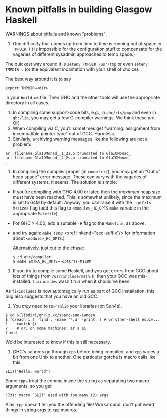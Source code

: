 


# Known pitfalls in building Glasgow Haskell



WARNINGS about pitfalls and known "problems":


1. One difficulty that comes up from time to time is running out of space
  in `TMPDIR`.  (It is impossible for the configuration stuff to
  compensate for the vagaries of different sysadmin approaches to temp
  space.)

  The quickest way around it is `setenv TMPDIR /usr/tmp` or
  even `setenv TMPDIR .` (or the equivalent incantation with your shell
  of choice).

  The best way around it is to say

  ```wiki
  export TMPDIR=<dir>
  ```

  in your `build.mk` file.  Then GHC and the other
  tools will use the appropriate directory in all cases.
1. In compiling some support-code bits, e.g., in `ghc/rts/gmp` and even
  in `ghc/lib`, you may get a few C-compiler warnings.  We think these
  are OK.
1.  When compiling via C, you'll sometimes get "warning: assignment from
  incompatible pointer type" out of GCC.  Harmless.
1. Similarly, `ar`chiving warning messages like the following are not
  a problem:

  ```wiki
  ar: filename GlaIOMonad__1_2s.o truncated to GlaIOMonad_
  ar: filename GlaIOMonad__2_2s.o truncated to GlaIOMonad_
  ...
  ```
1. In compiling the compiler proper (in `compiler/`), you *may*
  get an "Out of heap space" error message.  These can vary with the
  vagaries of different systems, it seems.  The solution is simple:

  - If you're compiling with GHC 4.00 or later, then the
    *maximum* heap size must have been reached.  This
    is somewhat unlikely, since the maximum is set to 64M by default.
    Anyway, you can raise it with the
    `-optCrts-M<size>` flag (add this flag to
    `<module>_HC_OPTS`
    `make` variable in the appropriate
    `Makefile`).
  - For GHC \> 4.00, add a suitable `-H` flag to the `Makefile`, as
    above.
  - and try again: `make`.  (see \<xref linkend="sec-suffix"/\> for information about
    `<module>_HC_OPTS`.)

    Alternatively, just cut to the chase:

    ```wiki
    $ cd ghc/compiler
    $ make EXTRA_HC_OPTS=-optCrts-M128M
    ```
1. If you try to compile some Haskell, and you get errors from GCC about
  lots of things from `/usr/include/math.h`, then your GCC was
  mis-installed.  `fixincludes` wasn't run when it should've been.

  As `fixincludes` is now automagically run as part of GCC installation,
  this bug also suggests that you have an old GCC.
1. You *may* need to re-`ranlib` your libraries (on Sun4s).

  ```wiki
  $ cd $(libdir)/ghc-x.xx/sparc-sun-sunos4
  $ foreach i ( `find . -name '*.a' -print` ) # or other-shell equiv...
  ?    ranlib $i
  ?    # or, on some machines: ar s $i
  ? end
  ```

  We'd be interested to know if this is still necessary.
1. GHC's sources go through `cpp` before being compiled, and `cpp` varies
  a bit from one Unix to another.  One particular gotcha is macro calls
  like this:

  ```wiki
  SLIT("Hello, world")
  ```

  Some `cpp`s treat the comma inside the string as separating two macro
  arguments, so you get

  ```wiki
  :731: macro `SLIT' used with too many (2) args
  ```

  Alas, `cpp` doesn't tell you the offending file!
  Workaround: don't put weird things in string args to `cpp` macros.
